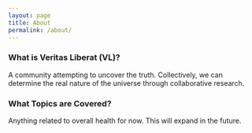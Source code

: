 ```yaml
---
layout: page
title: About
permalink: /about/
---
```


### What is Veritas Liberat (VL)?

A community attempting to uncover the truth. Collectively, we can determine the real nature of the universe through collaborative research.

### What Topics are Covered?

Anything related to overall health for now. This will expand in the future.
